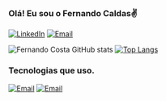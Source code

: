 ### Olá! Eu sou o Fernando Caldas✌️

[![LinkedIn](https://img.shields.io/badge/LinkedIn-0077B5?style=for-the-badge&logo=linkedin&logoColor=white)](https://www.linkedin.com/in/fernando-caldas-costa/) [![Email](https://img.shields.io/badge/Gmail-D14836?style=for-the-badge&logo=gmail&logoColor=white)](contact.fernandocosta@gmail.com)


![Fernando Costa GitHub stats](https://github-readme-stats.vercel.app/api?username=fernandocaldasdev&show_icons=true&theme=radical) [![Top Langs](https://github-readme-stats.vercel.app/api/top-langs/?username=fernandocaldasdev&layout=compact)](https://github.com/anuraghazra/github-readme-stats)

### Tecnologias que uso.

[![Email]( 	https://img.shields.io/badge/Java-ED8B00?style=for-the-badge&logo=openjdk&logoColor=white)](contact.fernandocosta@gmail.com) [![Email](https://img.shields.io/badge/MySQL-00000F?style=for-the-badge&logo=mysql&logoColor=white)](https://mail.google.com/mail/u/0/#inbox?compose=new)

